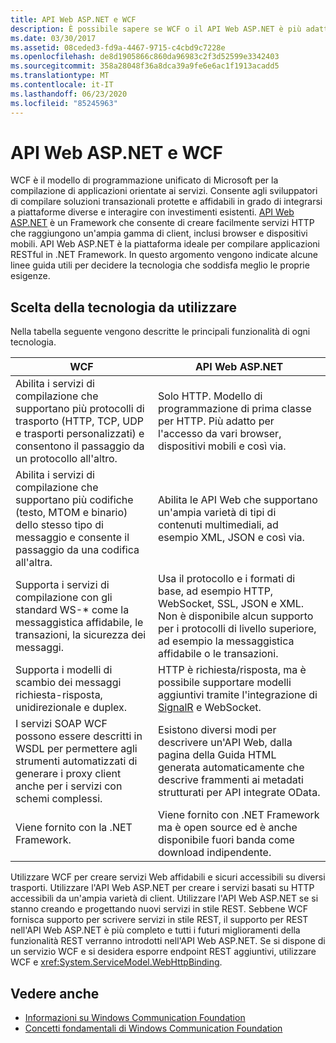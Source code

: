 ```yaml
---
title: API Web ASP.NET e WCF
description: È possibile sapere se WCF o il API Web ASP.NET è più adatto alle proprie esigenze confrontando le principali funzionalità di ciascuna tecnologia.
ms.date: 03/30/2017
ms.assetid: 08ceded3-fd9a-4467-9715-c4cbd9c7228e
ms.openlocfilehash: de8d1905866c860da96983c2f3d52599e3342403
ms.sourcegitcommit: 358a28048f36a8dca39a9fe6e6ac1f1913acadd5
ms.translationtype: MT
ms.contentlocale: it-IT
ms.lasthandoff: 06/23/2020
ms.locfileid: "85245963"
---
```

# <a name="wcf-and-aspnet-web-api"></a>API Web ASP.NET e WCF
WCF è il modello di programmazione unificato di Microsoft per la compilazione di applicazioni orientate ai servizi. Consente agli sviluppatori di compilare soluzioni transazionali protette e affidabili in grado di integrarsi a piattaforme diverse e interagire con investimenti esistenti. [API Web ASP.NET](https://www.asp.net/web-api) è un Framework che consente di creare facilmente servizi HTTP che raggiungono un'ampia gamma di client, inclusi browser e dispositivi mobili. API Web ASP.NET è la piattaforma ideale per compilare applicazioni RESTful in .NET Framework. In questo argomento vengono indicate alcune linee guida utili per decidere la tecnologia che soddisfa meglio le proprie esigenze.  
  
## <a name="choosing-which-technology-to-use"></a>Scelta della tecnologia da utilizzare  
 Nella tabella seguente vengono descritte le principali funzionalità di ogni tecnologia.  
  
|WCF|API Web ASP.NET|  
|---------|---------------------|  
|Abilita i servizi di compilazione che supportano più protocolli di trasporto (HTTP, TCP, UDP e trasporti personalizzati) e consentono il passaggio da un protocollo all'altro.|Solo HTTP. Modello di programmazione di prima classe per HTTP. Più adatto per l'accesso da vari browser, dispositivi mobili e così via.|  
|Abilita i servizi di compilazione che supportano più codifiche (testo, MTOM e binario) dello stesso tipo di messaggio e consente il passaggio da una codifica all'altra.|Abilita le API Web che supportano un'ampia varietà di tipi di contenuti multimediali, ad esempio XML, JSON e così via.|  
|Supporta i servizi di compilazione con gli standard WS-* come la messaggistica affidabile, le transazioni, la sicurezza dei messaggi.|Usa il protocollo e i formati di base, ad esempio HTTP, WebSocket, SSL, JSON e XML. Non è disponibile alcun supporto per i protocolli di livello superiore, ad esempio la messaggistica affidabile o le transazioni.|  
|Supporta i modelli di scambio dei messaggi richiesta-risposta, unidirezionale e duplex.|HTTP è richiesta/risposta, ma è possibile supportare modelli aggiuntivi tramite l'integrazione di [SignalR](https://github.com/SignalR/SignalR) e WebSocket.|  
|I servizi SOAP WCF possono essere descritti in WSDL per permettere agli strumenti automatizzati di generare i proxy client anche per i servizi con schemi complessi.|Esistono diversi modi per descrivere un'API Web, dalla pagina della Guida HTML generata automaticamente che descrive frammenti ai metadati strutturati per API integrate OData.|  
|Viene fornito con la .NET Framework.|Viene fornito con .NET Framework ma è open source ed è anche disponibile fuori banda come download indipendente.|  
  
 Utilizzare WCF per creare servizi Web affidabili e sicuri accessibili su diversi trasporti. Utilizzare l'API Web ASP.NET per creare i servizi basati su HTTP accessibili da un'ampia varietà di client. Utilizzare l'API Web ASP.NET se si stanno creando e progettando nuovi servizi in stile REST. Sebbene WCF fornisca supporto per scrivere servizi in stile REST, il supporto per REST nell'API Web ASP.NET è più completo e tutti i futuri miglioramenti della funzionalità REST verranno introdotti nell'API Web ASP.NET. Se si dispone di un servizio WCF e si desidera esporre endpoint REST aggiuntivi, utilizzare WCF e <xref:System.ServiceModel.WebHttpBinding>.  
  
## <a name="see-also"></a>Vedere anche

- [Informazioni su Windows Communication Foundation](whats-wcf.md)
- [Concetti fondamentali di Windows Communication Foundation](fundamental-concepts.md)
